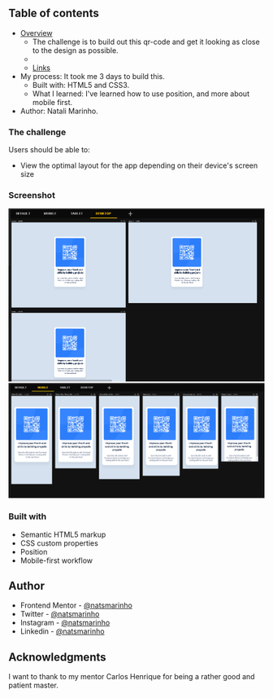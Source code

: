 ## Table of contents

- [Overview](#overview)
  - The challenge is to build out this qr-code and get it looking as close to the design as possible.
  - 
  - [Links](#links)
- My process: It took me 3 days to build this.
  - Built with: HTML5 and CSS3.
  - What I learned: I've learned how to use position, and more about mobile first. 
- Author: Natali Marinho. 

### The challenge

Users should be able to:

- View the optimal layout for the app depending on their device's screen size 

### Screenshot

![](./src/imagens/desktop-screen.png)
![](./src/imagens/mobile-screen.png)

### Built with

- Semantic HTML5 markup
- CSS custom properties
- Position
- Mobile-first workflow

## Author
- Frontend Mentor - [@natsmarinho](https://www.frontendmentor.io/profile/natsmarinho)
- Twitter - [@natsmarinho](https://www.twitter.com/natsmarinho)
- Instagram - [@natsmarinho](https://www.instagram.com/natsmarinho/)
- Linkedin - [@natsmarinho](https://www.linkedin.com/in/natsmarinho)

## Acknowledgments

I want to thank to my mentor Carlos Henrique for being a rather good and patient master. 
